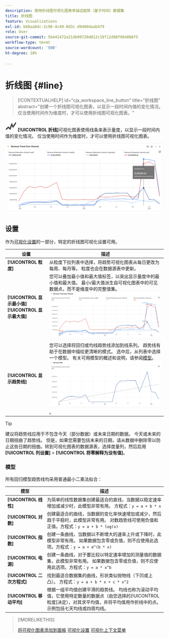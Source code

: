 ```yaml
---
description: 使用折线图可视化图表来描述趋势（基于时间）数据集
title: 折线图
feature: Visualizations
exl-id: b68aa8dc-2c96-4c49-8d3c-d94804aab479
role: User
source-git-commit: 5b441472a21db99728d012c19f12d98f984086f5
workflow-type: tm+mt
source-wordcount: '508'
ht-degree: 18%

---
```


# 折线图 {#line}

<!-- markdownlint-disable MD034 -->

>[!CONTEXTUALHELP]
>id="cja_workspace_line_button"
>title="折线图"
>abstract="创建一个折线图可视化图表，以显示一段时间内值的变化情况。 仅当使用时间作为维度时，才可以使用折线图可视化图表。"

<!-- markdownlint-enable MD034 -->


![GraphTrend](/help/assets/icons/GraphTrend.svg) **[!UICONTROL 折线]**&#x200B;可视化图表使用线条来表示量度，以显示一段时间内值的变化情况。 仅当使用时间作为维度时，才可以使用折线图可视化图表。

<!--
>[!NOTE]
>
>The Line visualization soon feature [intelligent captions](/help/analysis-workspace/visualizations/intelligent-captions.md).

The Line visualization represents metrics using a line to show how values change over a period of time. A line chart can be used only when time is used as a dimension.
-->

![折线图可视化图表](assets/line-viz.png)


## 设置

作为[可视化设置](freeform-analysis-visualizations.md#settings)的一部分，特定的折线图可视化设置可用。

| 设置 | 描述 |
|---|---|
| **[!UICONTROL 粒度]** | 从粒度下拉列表中选择，将趋势可视化图表从每日更改为每周、每月等。 粒度也会在数据源表中更新。 |
| **[!UICONTROL 显示最小值]** <br/>**[!UICONTROL 显示最大值&#x200B;]** | 您可以叠加最小值和最大值标签，以突出显示量度中的最小值和最大值。 最小/最大值派生自可视化图表中的可见数据点，而不是维度中的完整值集。<br/>![具有最小值和最大值标签的叠加。](assets/min-max-labels.png) |
| **[!UICONTROL 显示趋势线]** | 您可以选择将回归或均线趋势线添加到线系列。 趋势线有助于在数据中描绘更清晰的模式。 选中后，从列表中选择一个模型。 有关可用模型的概述和说明，请参阅[模型](#models)。<br/>![线性趋势线](assets/show-linear-trendline.png)。 |

>[!TIP]
>
>建议将趋势线应用于不包含今天（部分数据）或未来日期的数据。 今天或未来的日期扭曲了趋势线。 但是，如果您需要包括未来的日期，请从数据中删除零以防止这些日期的扭曲。转到可视化图表的数据源表，选择度量列，然后启用&#x200B;**[!UICONTROL 列设置]** > **[!UICONTROL 将零解释为没有值]**。



### 模型

所有回归模型趋势线均采用普通最小二乘法拟合：

| 模型 | 描述 |
| --- | --- |
| **[!UICONTROL 线性]** | 为简单的线性数据集创建最适合的直线，当数据以稳定速率增加或减少时，此模型非常有用。 方程式：`y = a + b * x` |
| **[!UICONTROL 对数]** | 创建最适合的曲线，当数据的变化率快速增加或减少，然后趋于平稳时，此模型非常有用。 对数趋势线可使用负值和正值。方程式：`y = a + b * log(x)` |
| **[!UICONTROL 指数]** | 创建一条曲线，当数据以不断增大的速率上升或下降时，此模型非常有用。 如果数据包含零或负值，则不应使用此选项。方程式：`y = a + e^(b * x)` |
| **[!UICONTROL 电源]** | 创建一条曲线，对于要比较以特定速率增加的测量值的数据集，此模型非常有用。 如果数据包含零或负值，则不应使用此选项。方程式：`y = a * x^b` |
| **[!UICONTROL 二次方程式]** | 找到最适合数据集的曲线，形状类似抛物线（下凹或上凸）。 方程式：`y = a + b * x + c * x^2` |
| **[!UICONTROL 移动平均]** | 根据一组平均值创建平滑的趋势线。 均线也称为滚动平均值，它使用特定数量的数据点（由您选择的[!UICONTROL 粒度]决定），对其求平均值，并将平均值用作折线中的点。 示例包括七天均线或四周均线。 |

>[!MORELIKETHIS]
>
>[将可视化图表添加到面板](/help/analysis-workspace/visualizations/freeform-analysis-visualizations.md#add-visualizations-to-a-panel)
>[可视化设置](/help/analysis-workspace/visualizations/freeform-analysis-visualizations.md#settings)
>[可视化上下文菜单](/help/analysis-workspace/visualizations/freeform-analysis-visualizations.md#context-menu)
>


